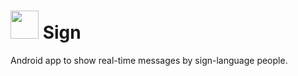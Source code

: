 # <img height="45" src="https://i.imgur.com/arAFAgy.png" /> Sign

Android app to show real-time messages by sign-language people.
